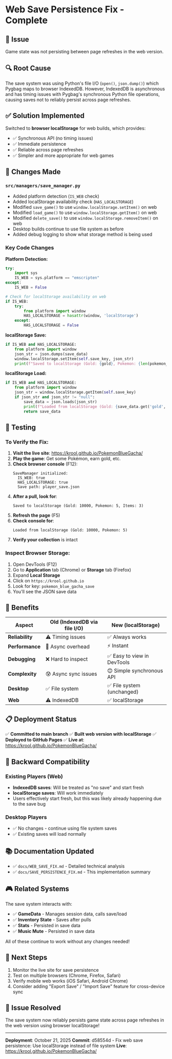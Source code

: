 # Web Save Persistence Fix - Complete

## 🐛 Issue
Game state was not persisting between page refreshes in the web version.

## 🔍 Root Cause
The save system was using Python's file I/O (`open()`, `json.dump()`) which Pygbag maps to browser IndexedDB. However, IndexedDB is asynchronous and has timing issues with Pygbag's synchronous Python file operations, causing saves not to reliably persist across page refreshes.

## ✅ Solution Implemented
Switched to **browser localStorage** for web builds, which provides:
- ✅ Synchronous API (no timing issues)
- ✅ Immediate persistence
- ✅ Reliable across page refreshes
- ✅ Simpler and more appropriate for web games

## 📝 Changes Made

### `src/managers/save_manager.py`
- Added platform detection (`IS_WEB` check)
- Added localStorage availability check (`HAS_LOCALSTORAGE`)
- Modified `save_game()` to use `window.localStorage.setItem()` on web
- Modified `load_game()` to use `window.localStorage.getItem()` on web
- Modified `delete_save()` to use `window.localStorage.removeItem()` on web
- Desktop builds continue to use file system as before
- Added debug logging to show what storage method is being used

### Key Code Changes

**Platform Detection:**
```python
try:
    import sys
    IS_WEB = sys.platform == "emscripten"
except:
    IS_WEB = False

# Check for localStorage availability on web
if IS_WEB:
    try:
        from platform import window
        HAS_LOCALSTORAGE = hasattr(window, 'localStorage')
    except:
        HAS_LOCALSTORAGE = False
```

**localStorage Save:**
```python
if IS_WEB and HAS_LOCALSTORAGE:
    from platform import window
    json_str = json.dumps(save_data)
    window.localStorage.setItem(self.save_key, json_str)
    print(f"Saved to localStorage (Gold: {gold}, Pokemon: {len(pokemon_owned)}, Items: {len(items_owned)})")
```

**localStorage Load:**
```python
if IS_WEB and HAS_LOCALSTORAGE:
    from platform import window
    json_str = window.localStorage.getItem(self.save_key)
    if json_str and json_str != "null":
        save_data = json.loads(json_str)
        print(f"Loaded from localStorage (Gold: {save_data.get('gold', 0)}, Pokemon: {len(save_data.get('pokemon_owned', {}))})")
        return save_data
```

## 🧪 Testing

### To Verify the Fix:

1. **Visit the live site**: https://krool.github.io/PokemonBlueGacha/
2. **Play the game**: Get some Pokémon, earn gold, etc.
3. **Check browser console** (F12):
   ```
   SaveManager initialized:
     IS_WEB: true
     HAS_LOCALSTORAGE: true
     Save path: player_save.json
   ```
4. **After a pull, look for**:
   ```
   Saved to localStorage (Gold: 10000, Pokemon: 5, Items: 3)
   ```
5. **Refresh the page** (F5)
6. **Check console for**:
   ```
   Loaded from localStorage (Gold: 10000, Pokemon: 5)
   ```
7. **Verify your collection** is intact

### Inspect Browser Storage:

1. Open DevTools (F12)
2. Go to **Application** tab (Chrome) or **Storage** tab (Firefox)
3. Expand **Local Storage**
4. Click on `https://krool.github.io`
5. Look for key: `pokemon_blue_gacha_save`
6. You'll see the JSON save data

## 🎯 Benefits

| Aspect | Old (IndexedDB via file I/O) | New (localStorage) |
|--------|------------------------------|-------------------|
| **Reliability** | ⚠️ Timing issues | ✅ Always works |
| **Performance** | 🐌 Async overhead | ⚡ Instant |
| **Debugging** | ❌ Hard to inspect | ✅ Easy to view in DevTools |
| **Complexity** | 😰 Async sync issues | 😊 Simple synchronous API |
| **Desktop** | ✅ File system | ✅ File system (unchanged) |
| **Web** | ⚠️ IndexedDB | ✅ localStorage |

## 📋 Deployment Status

✅ **Committed to main branch**
✅ **Built web version with localStorage**
✅ **Deployed to GitHub Pages**
✅ **Live at**: https://krool.github.io/PokemonBlueGacha/

## 🔄 Backward Compatibility

### Existing Players (Web)
- **IndexedDB saves**: Will be treated as "no save" and start fresh
- **localStorage saves**: Will work immediately
- Users effectively start fresh, but this was likely already happening due to the save bug

### Desktop Players
- ✅ No changes - continue using file system saves
- ✅ Existing saves will load normally

## 📚 Documentation Updated

- ✅ `docs/WEB_SAVE_FIX.md` - Detailed technical analysis
- ✅ `docs/SAVE_PERSISTENCE_FIX.md` - This implementation summary

## 🎮 Related Systems

The save system interacts with:
- ✅ **GameData** - Manages session data, calls save/load
- ✅ **Inventory State** - Saves after pulls
- ✅ **Stats** - Persisted in save data
- ✅ **Music Mute** - Persisted in save data

All of these continue to work without any changes needed!

## 🚀 Next Steps

1. Monitor the live site for save persistence
2. Test on multiple browsers (Chrome, Firefox, Safari)
3. Verify mobile web works (iOS Safari, Android Chrome)
4. Consider adding "Export Save" / "Import Save" feature for cross-device sync

## 🎉 Issue Resolved

The save system now reliably persists game state across page refreshes in the web version using browser localStorage!

---

**Deployment**: October 21, 2025
**Commit**: d58554d - Fix web save persistence: Use localStorage instead of file system
**Live**: https://krool.github.io/PokemonBlueGacha/

